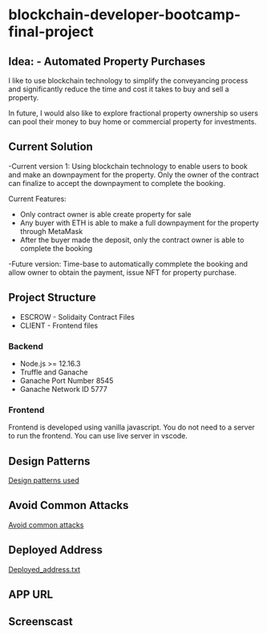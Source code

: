 # blockchain-developer-bootcamp-final-project

## Idea: - Automated Property Purchases
I like to use blockchain technology to simplify the conveyancing process and significantly reduce the time and cost it takes to buy and sell a property.

In future, I would also like to explore fractional property ownership so users can pool their money to buy home or commercial property for investments.

## Current Solution
-Current version 1: Using blockchain technology to enable users to book and make an downpayment for the property. Only the owner of the contract can finalize to accept the downpayment to complete the booking.

Current Features:
- Only contract owner is able create property for sale
- Any buyer with ETH is able to make a full downpayment for the property through MetaMask
- After the buyer made the deposit, only the contract owner is able to complete the booking 

-Future version:  Time-base to automatically commplete the booking and allow owner to obtain the payment, issue NFT for property purchase.

## Project Structure
- ESCROW - Solidaity Contract Files
- CLIENT - Frontend files

### Backend
- Node.js >= 12.16.3
- Truffle and Ganache
- Ganache Port Number 8545
- Ganache Network ID 5777

### Frontend
Frontend is developed using vanilla javascript. You do not need to a server to run the frontend. You can use live server in vscode. 

## Design Patterns
[Design patterns used](https://github.com/on9commerce/blockchain-developer-bootcamp-final-project/blob/main/design_pattern_decisions.md)

## Avoid Common Attacks
[Avoid common attacks](https://github.com/on9commerce/blockchain-developer-bootcamp-final-project/blob/main/avoiding_common_attacks.md)

## Deployed Address
[Deployed_address.txt](https://github.com/on9commerce/blockchain-developer-bootcamp-final-project/blob/main/deployed_address.txt)

## APP URL

## Screenscast


